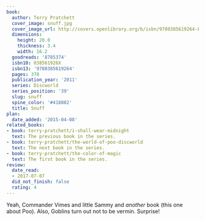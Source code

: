 ```yaml
---
book:
  author: Terry Pratchett
  cover_image: snuff.jpg
  cover_image_url: http://covers.openlibrary.org/b/isbn/9780385619264-L.jpg
  dimensions:
    height: 20.0
    thickness: 3.4
    width: 16.2
  goodreads: '8785374'
  isbn10: 038561926X
  isbn13: '9780385619264'
  pages: 378
  publication_year: '2011'
  series: Discworld
  series_position: '39'
  slug: snuff
  spine_color: '#418882'
  title: Snuff
plan:
  date_added: '2015-04-08'
related_books:
- book: terry-pratchett/i-shall-wear-midnight
  text: The previous book in the series.
- book: terry-pratchett/the-world-of-poo-discworld
  text: The next book in the series.
- book: terry-pratchett/the-color-of-magic
  text: The first book in the series.
review:
  date_read:
  - 2017-07-07
  did_not_finish: false
  rating: 4
---
```


Yeah, Commander Vimes and little Sammy and *another* book (this one about Poo). Also, Goblins turn out not to be vermin. Surprise!
